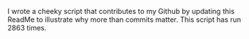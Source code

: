 I wrote a cheeky script that contributes to my Github by updating this ReadMe to illustrate why more than commits matter. This script has run 2863 times.